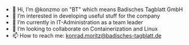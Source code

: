 - 👋 Hi, I’m @konzmo on "BT" which means Badisches Tagblatt GmbH
- 👀 I’m interested in developing useful stuff for the company
- 🌱 I’m currently in IT-Administration as a team leader
- 💞️ I’m looking to collaborate on Containerization and Linux
- 📫 How to reach me: konrad.moritz@badisches-tagblatt.de
